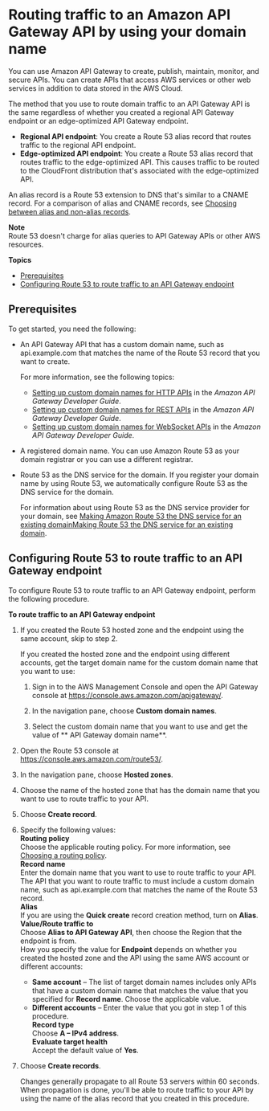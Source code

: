 # Routing traffic to an Amazon API Gateway API by using your domain name<a name="routing-to-api-gateway"></a>

You can use Amazon API Gateway to create, publish, maintain, monitor, and secure APIs\. You can create APIs that access AWS services or other web services in addition to data stored in the AWS Cloud\.

The method that you use to route domain traffic to an API Gateway API is the same regardless of whether you created a regional API Gateway endpoint or an edge\-optimized API Gateway endpoint\. 
+ **Regional API endpoint**: You create a Route 53 alias record that routes traffic to the regional API endpoint\.
+ **Edge\-optimized API endpoint**: You create a Route 53 alias record that routes traffic to the edge\-optimized API\. This causes traffic to be routed to the CloudFront distribution that's associated with the edge\-optimized API\.

An alias record is a Route 53 extension to DNS that's similar to a CNAME record\. For a comparison of alias and CNAME records, see [Choosing between alias and non\-alias records](resource-record-sets-choosing-alias-non-alias.md)\.

**Note**  
Route 53 doesn't charge for alias queries to API Gateway APIs or other AWS resources\.

**Topics**
+ [Prerequisites](#routing-to-api-gateway-prereqs)
+ [Configuring Route 53 to route traffic to an API Gateway endpoint](#routing-to-api-gateway-config)

## Prerequisites<a name="routing-to-api-gateway-prereqs"></a>

To get started, you need the following:
+ An API Gateway API that has a custom domain name, such as api\.example\.com that matches the name of the Route 53 record that you want to create\.

  For more information, see the following topics:
  + [Setting up custom domain names for HTTP APIs](https://docs.aws.amazon.com/apigateway/latest/developerguide/http-api-custom-domain-names.html) in the *Amazon API Gateway Developer Guide*\.
  + [Setting up custom domain names for REST APIs](https://docs.aws.amazon.com/apigateway/latest/developerguide/how-to-custom-domains.html) in the *Amazon API Gateway Developer Guide*\.
  + [Setting up custom domain names for WebSocket APIs](https://docs.aws.amazon.com/apigateway/latest/developerguide/websocket-api-custom-domain-names.html) in the *Amazon API Gateway Developer Guide*\.
+ A registered domain name\. You can use Amazon Route 53 as your domain registrar or you can use a different registrar\.
+ Route 53 as the DNS service for the domain\. If you register your domain name by using Route 53, we automatically configure Route 53 as the DNS service for the domain\. 

  For information about using Route 53 as the DNS service provider for your domain, see [Making Amazon Route 53 the DNS service for an existing domainMaking Route 53 the DNS service for an existing domain](MigratingDNS.md)\.

## Configuring Route 53 to route traffic to an API Gateway endpoint<a name="routing-to-api-gateway-config"></a>

To configure Route 53 to route traffic to an API Gateway endpoint, perform the following procedure\.<a name="routing-to-api-gateway-config-procedure"></a>

**To route traffic to an API Gateway endpoint**

1. If you created the Route 53 hosted zone and the endpoint using the same account, skip to step 2\.

   If you created the hosted zone and the endpoint using different accounts, get the target domain name for the custom domain name that you want to use:

   1. Sign in to the AWS Management Console and open the API Gateway console at [https://console\.aws\.amazon\.com/apigateway/](https://console.aws.amazon.com/apigateway/)\. 

   1. In the navigation pane, choose **Custom domain names**\.

   1. Select the custom domain name that you want to use and get the value of ** API Gateway domain name**\.

1. Open the Route 53 console at [https://console\.aws\.amazon\.com/route53/](https://console.aws.amazon.com/route53/)\.

1. In the navigation pane, choose **Hosted zones**\.

1. Choose the name of the hosted zone that has the domain name that you want to use to route traffic to your API\.

1. Choose **Create record**\.

1. Specify the following values:  
**Routing policy**  
Choose the applicable routing policy\. For more information, see [Choosing a routing policy](routing-policy.md)\.  
**Record name**  
Enter the domain name that you want to use to route traffic to your API\.   
The API that you want to route traffic to must include a custom domain name, such as api\.example\.com that matches the name of the Route 53 record\.  
**Alias**  
If you are using the **Quick create** record creation method, turn on **Alias**\.  
**Value/Route traffic to**  
Choose **Alias to API Gateway API**, then choose the Region that the endpoint is from\.   
How you specify the value for **Endpoint** depends on whether you created the hosted zone and the API using the same AWS account or different accounts:  
   + **Same account** – The list of target domain names includes only APIs that have a custom domain name that matches the value that you specified for **Record name**\. Choose the applicable value\.
   + **Different accounts** – Enter the value that you got in step 1 of this procedure\.  
**Record type**  
Choose **A – IPv4 address**\.  
**Evaluate target health**  
Accept the default value of **Yes**\.

1. Choose **Create records**\.

   Changes generally propagate to all Route 53 servers within 60 seconds\. When propagation is done, you'll be able to route traffic to your API by using the name of the alias record that you created in this procedure\.